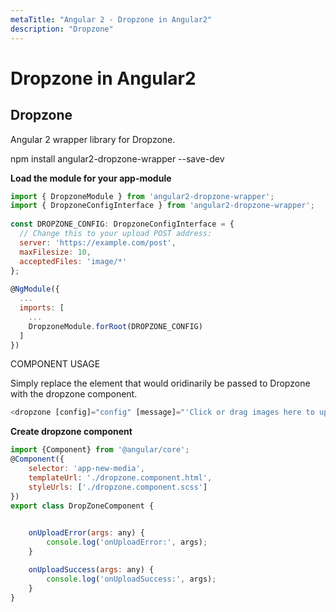 ```yaml
---
metaTitle: "Angular 2 - Dropzone in Angular2"
description: "Dropzone"
---
```


# Dropzone in Angular2




## Dropzone


Angular 2 wrapper library for Dropzone.

> 
npm install angular2-dropzone-wrapper --save-dev


**Load the module for your app-module**

```js
import { DropzoneModule } from 'angular2-dropzone-wrapper';
import { DropzoneConfigInterface } from 'angular2-dropzone-wrapper';
 
const DROPZONE_CONFIG: DropzoneConfigInterface = {
  // Change this to your upload POST address: 
  server: 'https://example.com/post',
  maxFilesize: 10,
  acceptedFiles: 'image/*'
};
 
@NgModule({
  ...
  imports: [
    ...
    DropzoneModule.forRoot(DROPZONE_CONFIG)
  ]
})

```

> 
COMPONENT USAGE
<p>Simply replace the element that would oridinarily be passed to
Dropzone with the dropzone component.</p>


```js
<dropzone [config]="config" [message]="'Click or drag images here to upload'" (error)="onUploadError($event)" (success)="onUploadSuccess($event)"></dropzone>

```

**Create dropzone component**

```js
import {Component} from '@angular/core';
@Component({
    selector: 'app-new-media',
    templateUrl: './dropzone.component.html',
    styleUrls: ['./dropzone.component.scss']
})
export class DropZoneComponent {

 
    onUploadError(args: any) {
        console.log('onUploadError:', args);
    }

    onUploadSuccess(args: any) {
        console.log('onUploadSuccess:', args);
    }
}

```

